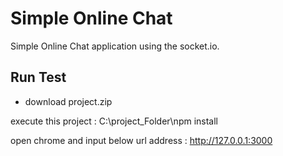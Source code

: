 Simple Online Chat
===============
Simple Online Chat application using the socket.io.

Run Test
---------------
* download project.zip

execute this project :
	C:\project_Folder\npm install

open chrome and input below url address : 
	http://127.0.0.1:3000